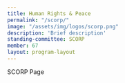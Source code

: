 ```yaml
---
title: Human Rights & Peace
permalink: "/scorp/"
image: "/assets/img/logos/scorp.png"
description: 'Brief description'
standing-committee: SCORP
member: 67
layout: program-layout
---
```


SCORP Page

